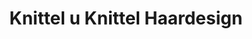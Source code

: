 ---
title: "Knittel u Knittel Haardesign"
url: /melsungen/knittel-u-knittel-haardesign/
shop: Friseur
---